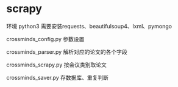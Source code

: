 # scrapy
环境 python3 
需要安装requests、beautifulsoup4、lxml、pymongo

crossminds_config.py
参数设置

crossminds_parser.py
解析对应的论文的各个字段

crossminds_scrapy.py
按会议类别取论文

crossminds_saver.py
存数据库、重复判断
